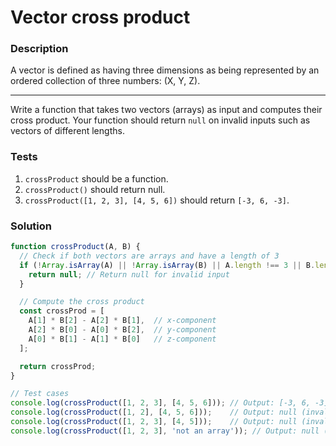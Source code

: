 # Vector cross product

### Description

A vector is defined as having three dimensions as being represented by an ordered collection of three numbers: (X, Y, Z).

---

Write a function that takes two vectors (arrays) as input and computes their cross product. Your function should return `null` on invalid inputs such as vectors of different lengths.

### Tests

1. `crossProduct` should be a function.
2. `crossProduct()` should return null.
3. `crossProduct([1, 2, 3], [4, 5, 6])` should return `[-3, 6, -3]`.

### Solution
```javascript
function crossProduct(A, B) {
  // Check if both vectors are arrays and have a length of 3
  if (!Array.isArray(A) || !Array.isArray(B) || A.length !== 3 || B.length !== 3) {
    return null; // Return null for invalid input
  }

  // Compute the cross product
  const crossProd = [
    A[1] * B[2] - A[2] * B[1],  // x-component
    A[2] * B[0] - A[0] * B[2],  // y-component
    A[0] * B[1] - A[1] * B[0]   // z-component
  ];

  return crossProd;
}

// Test cases
console.log(crossProduct([1, 2, 3], [4, 5, 6])); // Output: [-3, 6, -3]
console.log(crossProduct([1, 2], [4, 5, 6]));    // Output: null (invalid)
console.log(crossProduct([1, 2, 3], [4, 5]));    // Output: null (invalid)
console.log(crossProduct([1, 2, 3], 'not an array')); // Output: null (invalid)
```